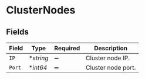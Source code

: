# ClusterNodes


## Fields

| Field              | Type               | Required           | Description        |
| ------------------ | ------------------ | ------------------ | ------------------ |
| `IP`               | **string*          | :heavy_minus_sign: | Cluster node IP.   |
| `Port`             | **int64*           | :heavy_minus_sign: | Cluster node port. |